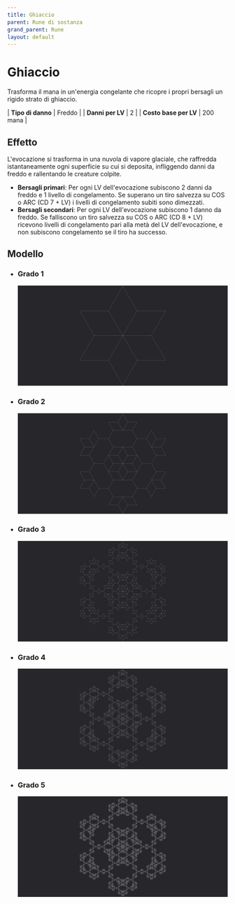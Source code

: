 ```yaml
---
title: Ghiaccio
parent: Rune di sostanza
grand_parent: Rune
layout: default
---
```


# **Ghiaccio**

Trasforma il mana in un'energia congelante che ricopre i propri bersagli un rigido strato di ghiaccio.

| **Tipo di danno**      | Freddo                                    |
| **Danni per LV**       | 2                                         |
| **Costo base per LV**  | 200 mana                                  |

## Effetto
L'evocazione si trasforma in una nuvola di vapore glaciale, che raffredda istantaneamente ogni superficie su cui si deposita, infliggendo danni da freddo e rallentando le creature colpite.
- **Bersagli primari**: Per ogni LV dell'evocazione subiscono 2 danni da freddo e 1 livello di congelamento. Se superano un tiro salvezza su COS o ARC (CD 7 + LV) i livelli di congelamento subiti sono dimezzati.
- **Bersagli secondari**: Per ogni LV dell'evocazione subiscono 1 danno da freddo. Se falliscono un tiro salvezza su COS o ARC (CD 8 + LV) ricevono livelli di congelamento pari alla metà del LV dell'evocazione, e non subiscono congelamento se il tiro ha successo.

## Modello
- ### Grado 1<br>
  ![Grado 1](1.png "Grado 1")
- ### Grado 2<br>
  ![Grado 2](2.png "Grado 2")
- ### Grado 3<br>
  ![Grado 3](3.png "Grado 3")
- ### Grado 4<br>
  ![Grado 4](4.png "Grado 4")
- ### Grado 5<br>
  ![Grado 5](5.png "Grado 5")